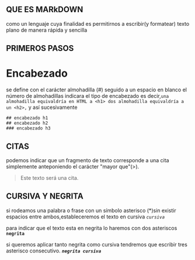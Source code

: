 
## QUE ES MARkDOWN
como un lenguaje cuya finalidad es permitirnos a escribir(y formatear) texto plano de manera rápida y sencilla
## PRIMEROS PASOS 
# Encabezado 
 se define con el carácter almohadilla (#) seguido a un espacio en blanco el número de almohadillas indicara el tipo de encabezado es decir,```una almohadilla equivaldría en HTML a <h1> dos almohadilla equivaldría a un <h2>,``` y así sucesivamente

```
## encabezado h1
## encabezado h2 
### encabezado h3
```
## CITAS 
podemos indicar que un fragmento de texto corresponde a una cita simplemente anteponiendo el carácter "mayor que"(>).
> Este texto será una cita.
> 
## CURSIVA Y NEGRITA 
si rodeamos una palabra o frase con un símbolo asterisco (*)sin existir espacios entre ambos,estableceremos el texto en cursiva 
 *`cursiva`*
 
para indicar que el texto esta en negrita lo haremos con dos asteriscos 
 **`negrita`** 
 
si queremos aplicar tanto negrita como cursiva tendremos que escribir tres asterisco consecutivo.
***`negrita cursiva`***

